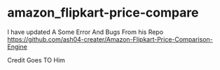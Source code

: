 # amazon_flipkart-price-compare

I have updated A Some Error And Bugs From his Repo https://github.com/ash04-creater/Amazon-Flipkart-Price-Comparison-Engine

Credit Goes TO Him
